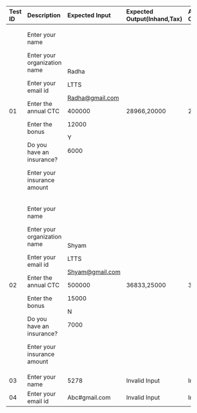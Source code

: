 ﻿|**Test ID**|**Description**|**Expected Input**|**Expected Output(Inhand,Tax)**|**Actual Output(Inhand,Tax)**|**Type of test(P/N)**|
| :- | :- | :- | :- | :- | :- |
|01|<p>Enter your name</p><p>Enter your organization name</p><p>Enter your email id</p><p>Enter the annual CTC</p><p>Enter the bonus</p><p>Do you have an insurance?</p><p>Enter your insurance amount</p>|<p>Radha</p><p></p><p>LTTS</p><p>Radha@gmail.com</p><p>400000</p><p></p><p>12000</p><p></p><p></p><p></p><p>Y</p><p></p><p>6000</p>|28966,20000|28966,20000|Positive|
|02|<p>Enter your name</p><p>Enter your organization name</p><p>Enter your email id</p><p>Enter the annual CTC</p><p>Enter the bonus</p><p>Do you have an insurance?</p><p>Enter your insurance amount</p>|<p>Shyam</p><p></p><p>LTTS</p><p>Shyam@gmail.com</p><p>500000</p><p></p><p>15000</p><p></p><p></p><p></p><p></p><p>N</p><p></p><p>7000</p>|36833,25000|36833,25000|Positive|
|03|Enter your name|5278|Invalid Input|Invalid Input|Negative|
|04|Enter your email id|Abc#gmail.com|Invalid Input|Invalid Input|Negative|

